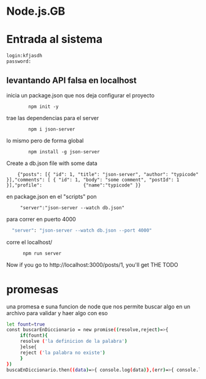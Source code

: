 # Node.js.__GB__
# Entrada al sistema
```bash
login:kfjasdh
password:
```



## levantando API falsa en localhost

 inicia un package.json que nos deja configurar el proyecto
            
            npm init -y 

 trae las dependencias para el server
          
            npm i json-server
 lo mismo pero de forma global
  
            npm install -g json-server

Create a db.json file with some data

        {"posts": [{ "id": 1, "title": "json-server", "author": "typicode" }],"comments": [ { "id": 1, "body": "some comment", "postId": 1 }],"profile":               {"name":"typicode" }}

en package.json en el "scripts"
pon 

         "server":"json-server --watch db.json"

         
para correr en puerto 4000

```bash
  "server": "json-server --watch db.json --port 4000"
```
corre el localhost/

          npm run server

Now if you go to http://localhost:3000/posts/1, you'll get THE TODO

# promesas
una promesa e suna funcion de node que nos permite buscar algo en un archivo para validar y haer algo con eso
```bash
let fount=true
const buscarEnDiccionario = new promise((resolve,reject)=>{
     if(fount){
     resolve ('la definicion de la palabra')
     }else{
     reject ('la palabra no existe')
     }
})
buscaEnDiccionario.then((data)=>{ console.log(data)},(err)=>{ console.log(err)})
```
